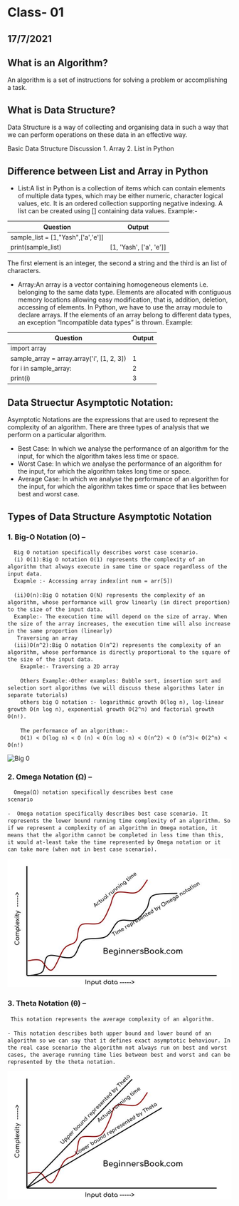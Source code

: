 # Class- 01
## 17/7/2021
## What is an Algorithm?
An algorithm is a set of instructions for solving a problem or accomplishing a task.

## What is Data Structure?
Data Structure is a way of collecting and organising data in such a way that we can perform operations on these data in an effective way.

Basic Data Structure Discussion 1. Array 2. List in Python


## Difference between List and Array in Python

- List:A list in Python is a collection of items which can contain elements of multiple data types, which may be either numeric, character logical values, etc. It is an ordered collection supporting negative indexing. A list can be created using [] containing data values.
    Example:-

Question | Output
------------ | -------------
sample_list = [1,"Yash",['a','e']]|
print(sample_list)                | [1, 'Yash', ['a', 'e']]

The first element is an integer, the second a string and the third is an list of characters.

- Array:An array is a vector containing homogeneous elements i.e. belonging to the same data type. Elements are allocated with contiguous memory locations allowing easy modification, that is, addition, deletion, accessing of elements. In Python, we have to use the array module to declare arrays. If the elements of an array belong to different data types, an exception “Incompatible data types” is thrown.
Example:

Question | Output
------------ | -------------
import array |  
sample_array = array.array('i', [1, 2, 3])  |1               
for i in sample_array:                      |2
print(i)                                    |3

## Data Struectur Asymptotic Notation:

Asymptotic Notations are the expressions that are used to represent the complexity of an algorithm.
There are three types of analysis that we perform on a particular algorithm.
- Best Case: In which we analyse the performance of an algorithm for the input, for which the algorithm takes less time or space.
- Worst Case: In which we analyse the performance of an algorithm for the input, for which the algorithm takes long time or space.
- Average Case: In which we analyse the performance of an algorithm for the input, for which the algorithm takes time or space that lies between best and worst case.

##  Types of Data Structure Asymptotic Notation
### 1. Big-O Notation (Ο) – 
      Big O notation specifically describes worst case scenario.
      (i) O(1):Big O notation O(1) represents the complexity of an algorithm that always execute in same time or space regardless of the input data.
      Exapmle :- Accessing array index(int num = arr[5])

      (ii)O(n):Big O notation O(N) represents the complexity of an algorithm, whose performance will grow linearly (in direct proportion) to the size of the input data. 
      Example:- The execution time will depend on the size of array. When the size of the array increases, the execution time will also increase in the same proportion (linearly)
       Traversing an array 
      (iii)O(n^2):Big O notation O(n^2) represents the complexity of an algorithm, whose performance is directly proportional to the square of the size of the input data.
        Exapmle:- Traversing a 2D array

        Others Example:-Other examples: Bubble sort, insertion sort and selection sort algorithms (we will discuss these algorithms later in separate tutorials)
        others big O notation :- logarithmic growth O(log n), log-linear growth O(n log n), exponential growth O(2^n) and factorial growth O(n!).

        The performance of an algorithum:-
        O(1) < O(log n) < O (n) < O(n log n) < O(n^2) < O (n^3)< O(2^n) < O(n!)

![Big 0](images\Big_O_Notation)

### 2. Omega Notation (Ω) – 
      Omega(Ω) notation specifically describes best case                       scenario

    -  Omega notation specifically describes best case scenario. It represents the lower bound running time complexity of an algorithm. So if we represent a complexity of an algorithm in Omega notation, it means that the algorithm cannot be completed in less time than this, it would at-least take the time represented by Omega notation or it can take more (when not in best case scenario).
![](images/omega_notation.jpg)
### 3. Theta Notation (θ) – 
     This notation represents the average complexity of an algorithm.

    - This notation describes both upper bound and lower bound of an algorithm so we can say that it defines exact asymptotic behaviour. In the real case scenario the algorithm not always run on best and worst cases, the average running time lies between best and worst and can be represented by the theta notation.

![](images/theta-notation.jpg)
    
     


               
